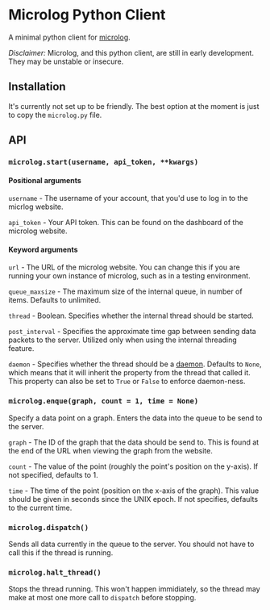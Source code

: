 # Microlog Python Client

A minimal python client for [microlog](https://github.com/dxsmiley/microlog).

*Disclaimer:* Microlog, and this python client, are still in early development. They may be unstable or insecure.

## Installation

It's currently not set up to be friendly. The best option at the moment is just to copy the `microlog.py` file.

## API

### `microlog.start(username, api_token, **kwargs)`

#### Positional arguments

`username` - The username of your account, that you'd use to log in to the micrlog website.

`api_token` - Your API token. This can be found on the dashboard of the microlog website.

#### Keyword arguments

`url` - The URL of the microlog website. You can change this if you are running your own instance of microlog, such as in a testing environment.

`queue_maxsize` - The maximum size of the internal queue, in number of items. Defaults to unlimited.

`thread` - Boolean. Specifies whether the internal thread should be started.

`post_interval` - Specifies the approximate time gap between sending data packets to the server. Utilized only when using the internal threading feature.

`daemon` - Specifies whether the thread should be a [daemon](https://docs.python.org/3/library/threading.html#threading.Thread.daemon). Defaults to `None`, which means that it will inherit the property from the thread that called it. This property can also be set to `True` or `False` to enforce daemon-ness.

### `microlog.enque(graph, count = 1, time = None)`

Specify a data point on a graph. Enters the data into the queue to be send to the server.

`graph` - The ID of the graph that the data should be send to. This is found at the end of the URL when viewing the graph from the website.

`count` - The value of the point (roughly the point's position on the y-axis). If not specified, defaults to 1.

`time` - The time of the point (position on the x-axis of the graph). This value should be given in seconds since the UNIX epoch. If not specifies, defaults to the current time.

### `microlog.dispatch()`

Sends all data currently in the queue to the server. You should not have to call this if the thread is running.

### `microlog.halt_thread()`

Stops the thread running. This won't happen immidiately, so the thread may make at most one more call to `dispatch` before stopping.
